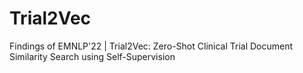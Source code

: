 # Trial2Vec
Findings of EMNLP'22 | Trial2Vec: Zero-Shot Clinical Trial Document Similarity Search using Self-Supervision
